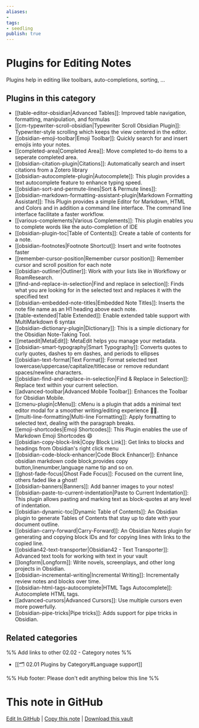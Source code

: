 ```yaml
---
aliases:
- 
tags: 
- seedling 
publish: true
---
```



# Plugins for Editing Notes

Plugins help in editing like toolbars, auto-completions, sorting, ...

## Plugins in this category

- [[table-editor-obsidian|Advanced Tables]]: Improved table navigation, formatting, manipulation, and formulas
- [[cm-typewriter-scroll-obsidian|Typewriter Scroll Obsidian Plugin]]: Typewriter-style scrolling which keeps the view centered in the editor.
- [[obsidian-emoji-toolbar|Emoji Toolbar]]: Quickly search for and insert emojis into your notes.
- [[completed-area|Completed Area]]: Move completed to-do items to a seperate completed area.
- [[obsidian-citation-plugin|Citations]]: Automatically search and insert citations from a Zotero library
- [[obsidian-autocomplete-plugin|Autocomplete]]: This plugin provides a text autocomplete feature to enhance typing speed.
- [[obsidian-sort-and-permute-lines|Sort & Permute lines]]: 
- [[obsidian-markdown-formatting-assistant-plugin|Markdown Formatting Assistant]]: This Plugin provides a simple Editor for Markdown, HTML and Colors and in addition a command line interface. The command line interface facilitate a faster workflow.
- [[various-complements|Various Complements]]: This plugin enables you to complete words like the auto-completion of IDE
- [[obsidian-plugin-toc|Table of Contents]]: Create a table of contents for a note.
- [[obsidian-footnotes|Footnote Shortcut]]: Insert and write footnotes faster
- [[remember-cursor-position|Remember cursor position]]: Remember cursor and scroll position for each note
- [[obsidian-outliner|Outliner]]: Work with your lists like in Workflowy or RoamResearch.
- [[find-and-replace-in-selection|Find and replace in selection]]: Finds what you are looking for in the selected text and replaces it with the specified text
- [[obsidian-embedded-note-titles|Embedded Note Titles]]: Inserts the note file name as an H1 heading above each note.
- [[table-extended|Table Extended]]: Enable extended table support with MultiMarkdown 6 syntax
- [[obsidian-dictionary-plugin|Dictionary]]: This is a simple dictionary for the Obsidian Note-Taking Tool.
- [[metaedit|MetaEdit]]: MetaEdit helps you manage your metadata.
- [[obsidian-smart-typography|Smart Typography]]: Converts quotes to curly quotes, dashes to em dashes, and periods to ellipses
- [[obsidian-text-format|Text Format]]: Format selected text lowercase/uppercase/capitalize/titlecase or remove redundant spaces/newline characters.
- [[obsidian-find-and-replace-in-selection|Find & Replace in Selection]]: Replace text within your current selection.
- [[advanced-toolbar|Advanced Mobile Toolbar]]: Enhances the Toolbar for Obsidian Mobile.
- [[cmenu-plugin|cMenu]]: cMenu is a plugin that adds a minimal text editor modal for a smoother writing/editing experience ✍🏽.
- [[multi-line-formatting|Multi-line Formatting]]: Apply formatting to selected text, dealing with the paragraph breaks.
- [[emoji-shortcodes|Emoji Shortcodes]]: This Plugin enables the use of Markdown Emoji Shortcodes :smile:
- [[obsidian-copy-block-link|Copy Block Link]]: Get links to blocks and headings from Obsidian's right click menu
- [[obsidian-code-block-enhancer|Code Block Enhancer]]: Enhance obsidian markdown code block,provides copy button,linenumber,language name tip and so on.
- [[ghost-fade-focus|Ghost Fade Focus]]: Focused on the current line, others faded like a ghost!
- [[obsidian-banners|Banners]]: Add banner images to your notes!
- [[obsidian-paste-to-current-indentation|Paste to Current Indentation]]: This plugin allows pasting and marking text as block-quotes at any level of indentation.
- [[obsidian-dynamic-toc|Dynamic Table of Contents]]: An Obsidian plugin to generate Tables of Contents that stay up to date with your document outline.
- [[obsidian-carry-forward|Carry-Forward]]: An Obsidian Notes plugin for generating and copying block IDs and for copying lines with links to the copied line.
- [[obsidian42-text-transporter|Obsidian42 - Text Transporter]]: Advanced text tools for working with text in your vault
- [[longform|Longform]]: Write novels, screenplays, and other long projects in Obsidian.
- [[obsidian-incremental-writing|Incremental Writing]]: Incrementally review notes and blocks over time.
- [[obsidian-html-tags-autocomplete|HTML Tags Autocomplete]]: Autocomplete HTML tags.
- [[advanced-cursors|Advanced Cursors]]: Use multiple cursors even more powerfully.
- [[obsidian-pipe-tricks|Pipe tricks]]: Adds support for pipe tricks in Obsidian.

## Related categories

%% Add links to other 02.02 - Category notes %%

- [[🗂️ 02.01 Plugins by Category#Language support]]

%% Hub footer: Please don't edit anything below this line %%

# This note in GitHub

<span class="git-footer">[Edit In GitHub](https://github.dev/obsidian-community/obsidian-hub/blob/main/02%20-%20Community%20Expansions/02.01%20Plugins%20by%20Category/Plugins%20for%20Editing%20Notes.md "git-hub-edit-note") | [Copy this note](https://raw.githubusercontent.com/obsidian-community/obsidian-hub/main/02%20-%20Community%20Expansions/02.01%20Plugins%20by%20Category/Plugins%20for%20Editing%20Notes.md "git-hub-copy-note") | [Download this vault](https://github.com/obsidian-community/obsidian-hub/archive/refs/heads/main.zip "git-hub-download-vault") </span>
